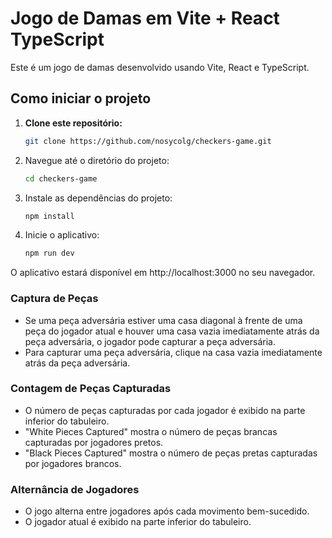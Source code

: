 # Jogo de Damas em Vite + React TypeScript

Este é um jogo de damas desenvolvido usando Vite, React e TypeScript.

## Como iniciar o projeto

1. **Clone este repositório:**

   ```bash
   git clone https://github.com/nosycolg/checkers-game.git

2. Navegue até o diretório do projeto:
    ```bash
    cd checkers-game

3. Instale as dependências do projeto:

    ```bash
    npm install

4. Inicie o aplicativo:

    ```bash
    npm run dev

O aplicativo estará disponível em http://localhost:3000 no seu navegador.

### Captura de Peças

- Se uma peça adversária estiver uma casa diagonal à frente de uma peça do jogador atual e houver uma casa vazia imediatamente atrás da peça adversária, o jogador pode capturar a peça adversária.
- Para capturar uma peça adversária, clique na casa vazia imediatamente atrás da peça adversária.

### Contagem de Peças Capturadas

- O número de peças capturadas por cada jogador é exibido na parte inferior do tabuleiro.
- "White Pieces Captured" mostra o número de peças brancas capturadas por jogadores pretos.
- "Black Pieces Captured" mostra o número de peças pretas capturadas por jogadores brancos.

### Alternância de Jogadores

- O jogo alterna entre jogadores após cada movimento bem-sucedido.
- O jogador atual é exibido na parte inferior do tabuleiro.

